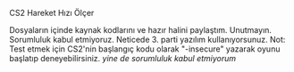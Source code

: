 CS2 Hareket Hızı Ölçer

Dosyaların içinde kaynak kodlarını ve hazır halini paylaştım. Unutmayın. Sorumluluk kabul etmiyoruz. Neticede 3. parti yazılım kullanıyorsunuz.
Not: Test etmek için CS2'nin başlangıç kodu olarak "-insecure" yazarak oyunu başlatıp deneyebilirsiniz. *yine de sorumluluk kabul etmiyorum*
